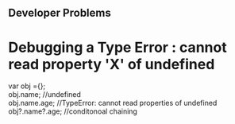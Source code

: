 ## Developer Problems

# Debugging a Type Error : cannot read property 'X' of undefined

var obj ={}; <br />
obj.name; //undefined <br/>
obj.name.age; //TypeError: cannot read properties of undefined <br/>
obj?.name?.age;  //conditonoal chaining

